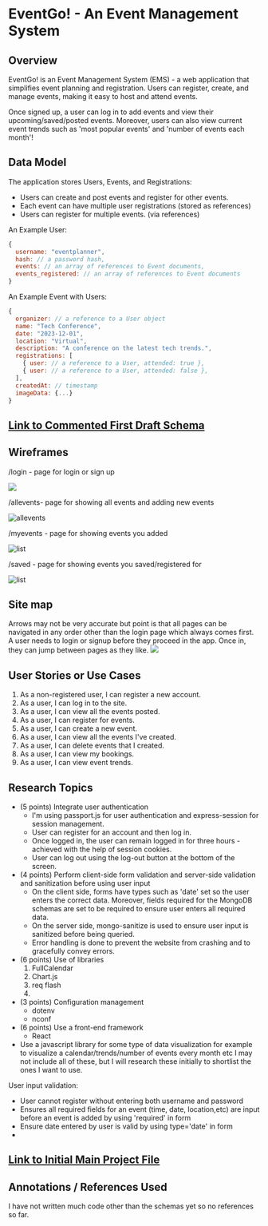 # EventGo! - An Event Management System

## Overview

EventGo! is an Event Management System (EMS) - a web application that simplifies event planning and registration. Users can register, create, and manage events, making it easy to host and attend events.  

Once signed up, a user can log in to add events and view their upcoming/saved/posted events. Moreover, users can also view current event trends such as 'most popular events' and 'number of events each month'!

## Data Model

The application stores Users, Events, and Registrations:

- Users can create and post events and register for other events.
- Each event can have multiple user registrations (stored as references)
- Users can register for multiple events. (via references)

An Example User:

```javascript
{
  username: "eventplanner",
  hash: // a password hash,
  events: // an array of references to Event documents,
  events_registered: // an array of references to Event documents
}
```

An Example Event with Users:

```javascript
{
  organizer: // a reference to a User object
  name: "Tech Conference",
  date: "2023-12-01",
  location: "Virtual",
  description: "A conference on the latest tech trends.",
  registrations: [
    { user: // a reference to a User, attended: true },
    { user: // a reference to a User, attended: false },
  ],
  createdAt: // timestamp
  imageData: {...}
}
```


## [Link to Commented First Draft Schema](db.mjs) 

## Wireframes

/login - page for login or sign up

![](documentation/login.png)

/allevents- page for showing all events and adding new events

![allevents](documentation/allevents.png)

/myevents - page for showing events you added

![list](documentation/myevents.png)

/saved - page for showing events you saved/registered for

![list](documentation/saved.png)

## Site map
Arrows may not be very accurate but point is that all pages can be navigated in any order other than the login page which always comes first. A user needs to login or signup before they proceed in the app. Once in, they can jump between pages as they like.
![](documentation/sitemap.png)


## User Stories or Use Cases

1. As a non-registered user, I can register a new account.
2. As a user, I can log in to the site.
3. As a user, I can view all the events posted.
4. As a user, I can register for events.
5. As a user, I can create a new event.
6. As a user, I can view all the events I've created.
7. As a user, I can delete events that I created.
8. As a user, I can view my bookings.
9. As a user, I can view event trends. 

## Research Topics
  
* (5 points) Integrate user authentication
    * I'm using passport.js for user authentication and express-session for session management.
    * User can register for an account and then log in.
    * Once logged in, the user can remain logged in for three hours - achieved with the help of session cookies.
    * User can log out using the log-out button at the bottom of the screen.
* (4 points) Perform client-side form validation and server-side validation and sanitization before using user input
    * On the client side, forms have types such as 'date' set so the user enters the correct data. Moreover, fields required for the MongoDB schemas are set to be required to ensure user enters all required data.
    * On the server side, mongo-sanitize is used to ensure user input is sanitized before being queried.
    * Error handling is done to prevent the website from crashing and to gracefully convey errors.
* (6 points) Use of libraries
    1. FullCalendar
    2. Chart.js
    3. req flash
    4. 
* (3 points) Configuration management
    * dotenv
    * nconf
* (6 points) Use a front-end framework
    * React
* Use a javascript library for some type of data visualization for example to visualize a calendar/trends/number of events every month etc
I may not include all of these, but I will research these initially to shortlist the ones I want to use.

User input validation:
* User cannot register without entering both username and password
* Ensures all required fields for an event (time, date, location,etc) are input before an event is added by using 'required' in form
* Ensure date entered by user is valid by using type='date' in form
* 

## [Link to Initial Main Project File](app.mjs) 
  
## Annotations / References Used

I have not written much code other than the schemas yet so no references so far. 
